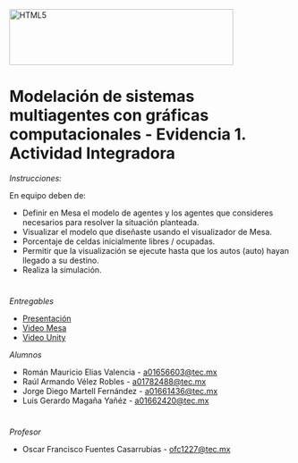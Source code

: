 <img src="https://egresados.exatec.tec.mx/hubfs/Logo%2080%20años%20web%20qs.png" alt="HTML5" style="width:400px;height:100px">

# Modelación de sistemas multiagentes con gráficas computacionales - Evidencia 1. Actividad Integradora


*Instrucciones:*

En equipo deben de:

<ul>
  <li>Definir en Mesa el modelo de agentes y los agentes que consideres necesarios para resolver la situación planteada.</li>
  <li>Visualizar el modelo que diseñaste usando el visualizador de Mesa.</li>
  <li>Porcentaje de celdas inicialmente libres / ocupadas.</li>
  <li>Permitir que la visualización se ejecute hasta que los autos (auto) hayan llegado a su destino.</li>
  <li>Realiza la simulación.</li>
</ul>

#
*Entregables*
<ul>
  <li><a href="https://www.canva.com/design/DAF0SDNhMvk/uKlWeQAi9jhXKu2J644pUw/view?utm_content=DAF0SDNhMvk&utm_campaign=designshare&utm_medium=link&utm_source=editor">Presentación</a></li>
  <li><a href="https://www.youtube.com/shorts/9HMnohOFItM">Video Mesa</a></li>
  <li><a href="https://www.youtube.com/watch?v=I7ZFXrnXuxo">Video Unity</a></li>
</ul>

*Alumnos*
<ul>
  <li>Román Mauricio Elias Valencia - <a href="mailto:a01656603@tec.mx">a01656603@tec.mx</a></li>
  <li>Raúl Armando Vélez Robles - <a href="mailto:a01782488@tec.mx">a01782488@tec.mx</a></li>
  <li>Jorge Diego Martell Fernández - <a href="mailto:a01661436@tec.mx">a01661436@tec.mx</a></li>
  <li>Luis Gerardo Magaña Yañéz - <a href="mailto:a01662420@tec.mx">a01662420@tec.mx</a></li>
</ul>

#
*Profesor*
<ul>
  <li>Oscar Francisco Fuentes Casarrubias - <a href="mailto:ofc1227@tec.mx">ofc1227@tec.mx</a></li>
</ul>
